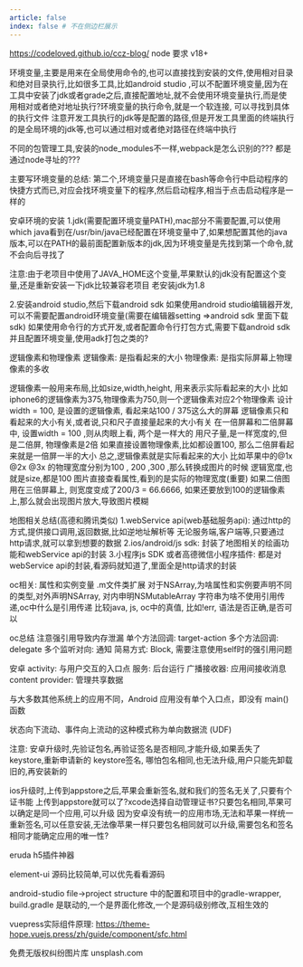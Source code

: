 ```yaml
---
article: false
index: false # 不在侧边栏展示
---
```

https://codeloved.github.io/ccz-blog/
node 要求 v18+

环境变量,主要是用来在全局使用命令的,也可以直接找到安装的文件,使用相对目录和绝对目录执行,比如很多工具,比如android studio ,可以不配置环境变量,因为在工具中安装了jdk或者grade之后,直接配置地址,就不会使用环境变量执行,而是使用相对或者绝对地址执行?环境变量的执行命令,就是一个软连接, 可以寻找到具体的执行文件
注意开发工具执行的jdk等是配置的路径,但是开发工具里面的终端执行的是全局环境的jdk等,也可以通过相对或者绝对路径在终端中执行


不同的包管理工具,安装的node_modules不一样,webpack是怎么识别的???
都是通过node寻址的???


主要写环境变量的总结:
第二个,环境变量只是直接在bash等命令行中启动程序的快捷方式而已,对应会找环境变量下的程序,然后启动程序,相当于点击启动程序是一样的

安卓环境的安装
1.jdk(需要配置环境变量PATH),mac部分不需要配置,可以使用which java看到在/usr/bin/java已经配置在环境变量中了,如果想配置其他的java版本,可以在PATH的最前面配置新版本的jdk,因为环境变量是先找到第一个命令,就不会向后寻找了

注意:由于老项目中使用了JAVA_HOME这个变量,苹果默认的jdk没有配置这个变量,还是重新安装一下jdk比较兼容老项目
老安装jdk为1.8

2.安装android studio,然后下载android sdk
如果使用android studio编辑器开发,可以不需要配置android环境变量(需要在编辑器setting =>android sdk 里面下载sdk)
如果使用命令行的方式开发,或者配置命令行打包方式,需要下载android sdk 并且配置环境变量,使用adk打包之类的?

逻辑像素和物理像素
逻辑像素: 是指看起来的大小
物理像素: 是指实际屏幕上物理像素的多收

逻辑像素一般用来布局,比如size,width,height, 用来表示实际看起来的大小
比如iphone6的逻辑像素为375,物理像素为750,则一个逻辑像素对应2个物理像素
设计 width = 100, 是设置的逻辑像素, 看起来站100 / 375这么大的屏幕
逻辑像素只和看起来的大小有关,或者说,只和尺子直接量起来的大小有关
在一倍屏幕和二倍屏幕中, 设置width = 100 ,则从肉眼上看, 两个是一样大的
用尺子量,是一样宽度的,但是二倍屏, 物理像素是2倍
如果直接设置物理像素,比如都设置100, 那么二倍屏看起来就是一倍屏一半的大小
总之,逻辑像素就是实际看起来的大小
比如苹果中的@1x @2x @3x 的物理宽度分别为100 , 200 ,300 ,那么转换成图片的时候
逻辑宽度,也就是size,都是100
图片直接查看属性,看到的是实际的物理宽度(重要)
如果二倍图用在三倍屏幕上, 则宽度变成了200/3 = 66.6666, 如果还要放到100的逻辑像素上,那么就会出现图片放大,导致图片模糊



地图相关总结(高德和腾讯类似)
1.webService api(web基础服务api): 通过http的方式,提供接口调用,返回数据,比如逆地址解析等
无论服务端,客户端等,只要通过http请求,就可以拿到想要的数据
2.ios/android/js sdk: 封装了地图相关的绘画功能和webService api的封装
3.小程序js SDK 或者高德微信小程序插件: 都是对webService api的封装,看源码就知道了,里面全是http请求的封装

oc相关:
属性和实例变量
.m文件类扩展
对于NSArray,为啥属性和实例要声明不同的类型,对外声明NSArray, 对内申明NSMutableArray
字符串为啥不使用引用传递,oc中什么是引用传递
比较java, js, oc中的真值, 比如!err, 语法是否正确,是否可以

oc总结
注意强引用导致内存泄漏
单个方法回调: target-action
多个方法回调: delegate
多个监听对向: 通知
简易方式: Block, 需要注意使用self时的强引用问题

安卓
activity: 与用户交互的入口点
服务: 后台运行
广播接收器: 应用间接收消息
content provider: 管理共享数据

与大多数其他系统上的应用不同，Android 应用没有单个入口点，即没有 main() 函数

状态向下流动、事件向上流动的这种模式称为单向数据流 (UDF)


注意:
安卓升级时,先验证包名,再验证签名是否相同,才能升级,如果丢失了keystore,重新申请新的
keystore签名, 哪怕包名相同,也无法升级,用户只能先卸载旧的,再安装新的

ios升级时,上传到appstore之后,苹果会重新签名,就和我们的签名无关了,只要有个证书能
上传到appstore就可以了?xcode选择自动管理证书?只要包名相同,苹果可以确定是同一个应用,可以升级
因为安卓没有统一的应用市场,无法和苹果一样统一重新签名,可以任意安装,无法像苹果一样只要包名相同就可以升级,需要包名和签名相同才能确定应用的唯一性?

eruda h5插件神器

element-ui 源码比较简单,可以优先看看源码

android-studio file->project structure 中的配置和项目中的gradle-wrapper, build.gradle
是联动的,一个是界面化修改,一个是源码级别修改,互相生效的


vuepress实际组件原理: https://theme-hope.vuejs.press/zh/guide/component/sfc.html


免费无版权纠纷图片库 unsplash.com